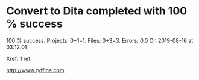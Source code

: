 # Convert to Dita  completed with 100 % success

100 % success. Projects: 0+1=1.  Files: 0+3=3. Errors: 0,0  On 2019-08-16 at 03:12:01

Xref: 1 ref



http://www.ryffine.com
